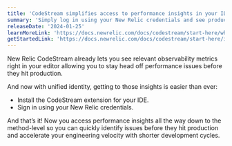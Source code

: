 ```yaml
---
title: 'CodeStream simplifies access to performance insights in your IDE with unified identity'
summary: 'Simply log in using your New Relic credentials and see production telemetry alongside your code - no need for separate usernames or passwords.'
releaseDate: '2024-01-25'
learnMoreLink: 'https://docs.newrelic.com/docs/codestream/start-here/what-is-codestream/'
getStartedLink: 'https://docs.newrelic.com/docs/codestream/start-here/install-codestream/'
---
```


New Relic CodeStream already lets you see relevant observability metrics right in your editor allowing you to stay head off performance issues before they hit production.

And now with unified identity, getting to those insights is easier than ever:

* Install the CodeStream extension for your IDE.
* Sign in using your New Relic credentials.

And that’s it! Now you access performance insights all the way down to the method-level so you can quickly identify issues before they hit production and accelerate your engineering velocity with shorter development cycles.
 





